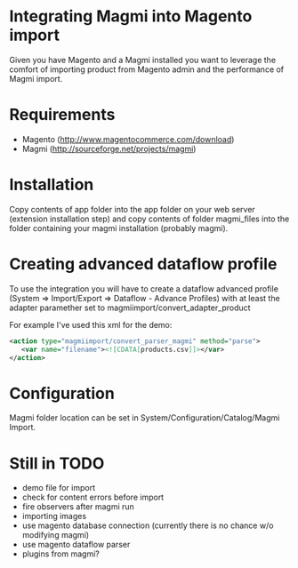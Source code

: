 Integrating Magmi into Magento import
=====================================

Given you have Magento and a Magmi installed you want to leverage the 
comfort of importing product from Magento admin and the performance of 
Magmi import.

# Requirements

* Magento (http://www.magentocommerce.com/download)
* Magmi (http://sourceforge.net/projects/magmi)

# Installation

Copy contents of app folder into the app folder on your web server 
(extension installation step) and copy contents of folder magmi_files into 
the folder containing your magmi installation (probably magmi).

# Creating advanced dataflow profile

To use the integration you will have to create a dataflow advanced profile
(System => Import/Export => Dataflow - Advance Profiles)
with at least the adapter paramether set to 
magmiimport/convert_adapter_product

For example I've used this xml for the demo:

~~~ xml
<action type="magmiimport/convert_parser_magmi" method="parse">
   <var name="filename"><![CDATA[products.csv]]></var>
</action>
~~~

# Configuration

Magmi folder location can be set in System/Configuration/Catalog/Magmi Import.

# Still in TODO

* demo file for import
* check for content errors before import
* fire observers after magmi run
* importing images
* use magento database connection (currently there is no chance w/o modifying magmi)
* use magento dataflow parser
* plugins from magmi?
